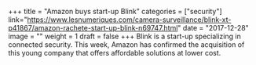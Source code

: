 +++
title = "Amazon buys start-up Blink"
categories = ["security"]
link="https://www.lesnumeriques.com/camera-surveillance/blink-xt-p41867/amazon-rachete-start-up-blink-n69747.html"
date = "2017-12-28"
image = ""
weight = 1
draft = false
+++
Blink is a start-up specializing in connected security. This week, Amazon has confirmed the acquisition of this young company that offers affordable solutions at lower cost.
<!--stackedit_data:
eyJoaXN0b3J5IjpbLTE5OTE1NTcxMzddfQ==
-->